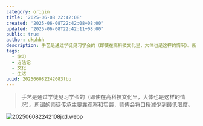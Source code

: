 ```yaml
---
category: origin
title: '2025-06-08 22:42:08'
created: '2025-06-08T22:42:08+08:00'
updated: '2025-06-08T22:42:11+08:00'
public: true
author: dkphhh
description: 手艺是通过学徒见习学会的（即使在高科技文化里，大体也是这样的情况）。所谓的师徒传承主要靠观察和实践……
tags:
  - 学习
  - 方法论
  - 文化
  - 生活
uuid: 202506082242083fbp
---
```


> 手艺是通过学徒见习学会的（即使在高科技文化里，大体也是这样的情况）。所谓的师徒传承主要靠观察和实践，师傅会将口授减少到最低限度。

![202506082242108jxd.webp](https://img.dkphhh.me/202506082242108jxd.webp)
